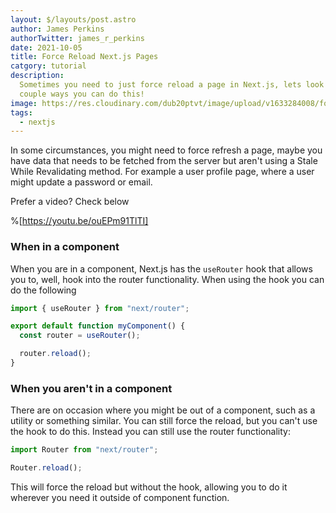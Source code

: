 ```yaml
---
layout: $/layouts/post.astro
author: James Perkins
authorTwitter: james_r_perkins
date: 2021-10-05
title: Force Reload Next.js Pages
catgory: tutorial
description:
  Sometimes you need to just force reload a page in Next.js, lets look at a
  couple ways you can do this!
image: https://res.cloudinary.com/dub20ptvt/image/upload/v1633284008/force-page-reload_rqi48d.webp
tags:
  - nextjs
---
```


In some circumstances, you might need to force refresh a page, maybe you have data that needs to be fetched from the server but aren't using a Stale While Revalidating method. For example a user profile page, where a user might update a password or email.

Prefer a video? Check below

%[https://youtu.be/ouEPm91TlTI]

### When in a component

When you are in a component, Next.js has the `useRouter` hook that allows you to, well, hook into the router functionality. When using the hook you can do the following

```javascript
import { useRouter } from "next/router";

export default function myComponent() {
  const router = useRouter();

  router.reload();
}
```

### When you aren't in a component

There are on occasion where you might be out of a component, such as a utility or something similar. You can still force the reload, but you can't use the hook to do this. Instead you can still use the router functionality:

```javascript
import Router from "next/router";

Router.reload();
```

This will force the reload but without the hook, allowing you to do it wherever you need it outside of component function.
